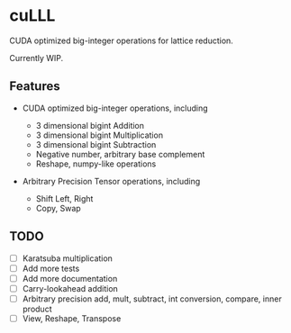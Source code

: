 # cuLLL

CUDA optimized big-integer operations for lattice reduction.

Currently WIP.

## Features

- CUDA optimized big-integer operations, including

  - 3 dimensional bigint Addition
  - 3 dimensional bigint Multiplication
  - 3 dimensional bigint Subtraction
  - Negative number, arbitrary base complement
  - Reshape, numpy-like operations

- Arbitrary Precision Tensor operations, including
  - Shift Left, Right
  - Copy, Swap

## TODO

- [ ] Karatsuba multiplication
- [ ] Add more tests
- [ ] Add more documentation
- [ ] Carry-lookahead addition
- [ ] Arbitrary precision add, mult, subtract, int conversion, compare, inner product
- [ ] View, Reshape, Transpose
